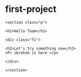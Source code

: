 # first-project
<html>
  <head></head>
  <body>
    
    <section class="p">
    
    <h1>Hello Team</h1>
    
    <div class="fi">
    
    <h2>Let's try something new</h2>
    <P> ibrahim is here </p>
    
    </div>
    
    </section>
    
    
    
    
  </body>
    </html>
